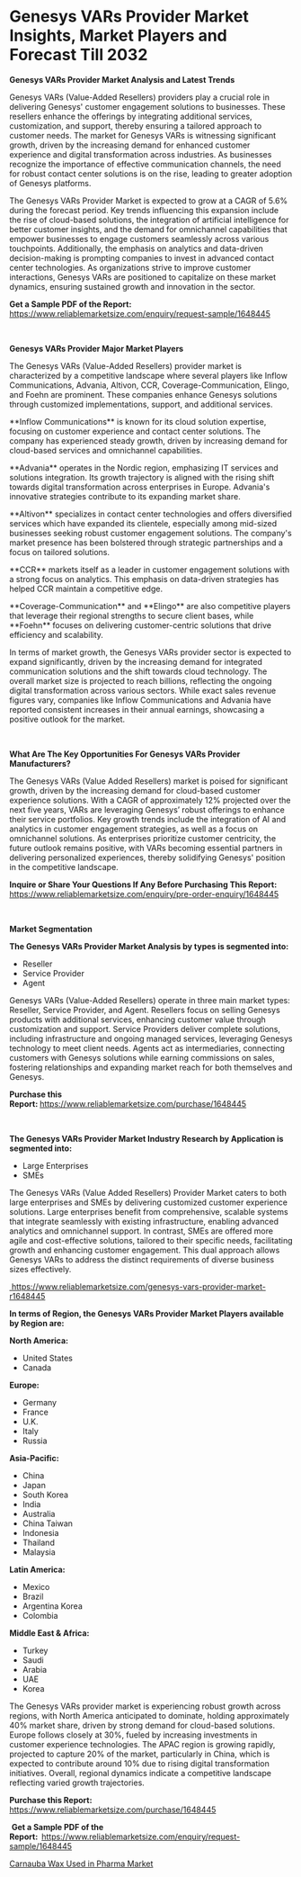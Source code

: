 <p><h1>Genesys VARs Provider Market Insights, Market Players and Forecast Till 2032</h1></p><p><strong>Genesys VARs Provider Market Analysis and Latest Trends</strong></p>
<p><p>Genesys VARs (Value-Added Resellers) providers play a crucial role in delivering Genesys' customer engagement solutions to businesses. These resellers enhance the offerings by integrating additional services, customization, and support, thereby ensuring a tailored approach to customer needs. The market for Genesys VARs is witnessing significant growth, driven by the increasing demand for enhanced customer experience and digital transformation across industries. As businesses recognize the importance of effective communication channels, the need for robust contact center solutions is on the rise, leading to greater adoption of Genesys platforms.</p><p>The Genesys VARs Provider Market is expected to grow at a CAGR of 5.6% during the forecast period. Key trends influencing this expansion include the rise of cloud-based solutions, the integration of artificial intelligence for better customer insights, and the demand for omnichannel capabilities that empower businesses to engage customers seamlessly across various touchpoints. Additionally, the emphasis on analytics and data-driven decision-making is prompting companies to invest in advanced contact center technologies. As organizations strive to improve customer interactions, Genesys VARs are positioned to capitalize on these market dynamics, ensuring sustained growth and innovation in the sector.</p></p>
<p><strong>Get a Sample PDF of the Report:&nbsp;</strong> <a href="https://www.reliablemarketsize.com/enquiry/request-sample/1648445?utm_campaign=3458&utm_medium=2&utm_source=Github&utm_content=ia&utm_term=25032025&utm_id=genesys-vars-provider">https://www.reliablemarketsize.com/enquiry/request-sample/1648445</a></p>
<p>&nbsp;</p>
<p><strong>Genesys VARs Provider Major Market Players</strong></p>
<p><p>The Genesys VARs (Value-Added Resellers) provider market is characterized by a competitive landscape where several players like Inflow Communications, Advania, Altivon, CCR, Coverage-Communication, Elingo, and Foehn are prominent. These companies enhance Genesys solutions through customized implementations, support, and additional services.</p><p>**Inflow Communications** is known for its cloud solution expertise, focusing on customer experience and contact center solutions. The company has experienced steady growth, driven by increasing demand for cloud-based services and omnichannel capabilities. </p><p>**Advania** operates in the Nordic region, emphasizing IT services and solutions integration. Its growth trajectory is aligned with the rising shift towards digital transformation across enterprises in Europe. Advania's innovative strategies contribute to its expanding market share.</p><p>**Altivon** specializes in contact center technologies and offers diversified services which have expanded its clientele, especially among mid-sized businesses seeking robust customer engagement solutions. The company's market presence has been bolstered through strategic partnerships and a focus on tailored solutions.</p><p>**CCR** markets itself as a leader in customer engagement solutions with a strong focus on analytics. This emphasis on data-driven strategies has helped CCR maintain a competitive edge.</p><p>**Coverage-Communication** and **Elingo** are also competitive players that leverage their regional strengths to secure client bases, while **Foehn** focuses on delivering customer-centric solutions that drive efficiency and scalability.</p><p>In terms of market growth, the Genesys VARs provider sector is expected to expand significantly, driven by the increasing demand for integrated communication solutions and the shift towards cloud technology. The overall market size is projected to reach billions, reflecting the ongoing digital transformation across various sectors. While exact sales revenue figures vary, companies like Inflow Communications and Advania have reported consistent increases in their annual earnings, showcasing a positive outlook for the market.</p></p>
<p>&nbsp;</p>
<p><strong>What Are The Key Opportunities For Genesys VARs Provider Manufacturers?</strong></p>
<p><p>The Genesys VARs (Value Added Resellers) market is poised for significant growth, driven by the increasing demand for cloud-based customer experience solutions. With a CAGR of approximately 12% projected over the next five years, VARs are leveraging Genesys’ robust offerings to enhance their service portfolios. Key growth trends include the integration of AI and analytics in customer engagement strategies, as well as a focus on omnichannel solutions. As enterprises prioritize customer centricity, the future outlook remains positive, with VARs becoming essential partners in delivering personalized experiences, thereby solidifying Genesys' position in the competitive landscape.</p></p>
<p><strong>Inquire or Share Your Questions If Any Before Purchasing This Report:</strong> <a href="https://www.reliablemarketsize.com/enquiry/pre-order-enquiry/1648445?utm_campaign=3458&utm_medium=2&utm_source=Github&utm_content=ia&utm_term=25032025&utm_id=genesys-vars-provider">https://www.reliablemarketsize.com/enquiry/pre-order-enquiry/1648445</a></p>
<p>&nbsp;</p>
<p><strong>Market Segmentation</strong></p>
<p><strong>The Genesys VARs Provider Market Analysis by types is segmented into:</strong></p>
<p><ul><li>Reseller</li><li>Service Provider</li><li>Agent</li></ul></p>
<p><p>Genesys VARs (Value-Added Resellers) operate in three main market types: Reseller, Service Provider, and Agent. Resellers focus on selling Genesys products with additional services, enhancing customer value through customization and support. Service Providers deliver complete solutions, including infrastructure and ongoing managed services, leveraging Genesys technology to meet client needs. Agents act as intermediaries, connecting customers with Genesys solutions while earning commissions on sales, fostering relationships and expanding market reach for both themselves and Genesys.</p></p>
<p><strong>Purchase this Report:&nbsp;</strong><a href="https://www.reliablemarketsize.com/purchase/1648445?utm_campaign=3458&utm_medium=2&utm_source=Github&utm_content=ia&utm_term=25032025&utm_id=genesys-vars-provider">https://www.reliablemarketsize.com/purchase/1648445</a></p>
<p>&nbsp;</p>
<p><strong>The Genesys VARs Provider Market Industry Research by Application is segmented into:</strong></p>
<p><ul><li>Large Enterprises</li><li>SMEs</li></ul></p>
<p><p>The Genesys VARs (Value Added Resellers) Provider Market caters to both large enterprises and SMEs by delivering customized customer experience solutions. Large enterprises benefit from comprehensive, scalable systems that integrate seamlessly with existing infrastructure, enabling advanced analytics and omnichannel support. In contrast, SMEs are offered more agile and cost-effective solutions, tailored to their specific needs, facilitating growth and enhancing customer engagement. This dual approach allows Genesys VARs to address the distinct requirements of diverse business sizes effectively.</p></p>
<p><a href="https://www.reliablemarketsize.com/genesys-vars-provider-market-r1648445?utm_campaign=3458&utm_medium=2&utm_source=Github&utm_content=ia&utm_term=25032025&utm_id=genesys-vars-provider">&nbsp;https://www.reliablemarketsize.com/genesys-vars-provider-market-r1648445</a></p>
<p><strong>In terms of Region, the Genesys VARs Provider Market Players available by Region are:</strong></p>
<p>
    <p> <strong> North America: </strong>
        <ul>
            <li>United States</li>
            <li>Canada</li>
        </ul>
        </p> 
    <p> <strong> Europe: </strong>
        <ul>
            <li>Germany</li>
            <li>France</li>
            <li>U.K.</li>
            <li>Italy</li>
            <li>Russia</li>
        </ul>
        </p> 
    <p> <strong> Asia-Pacific: </strong>
        <ul>
            <li>China</li>
            <li>Japan</li>
            <li>South Korea</li>
            <li>India</li>
            <li>Australia</li>
            <li>China Taiwan</li>
            <li>Indonesia</li>
            <li>Thailand</li>
            <li>Malaysia</li>
        </ul>
        </p> 
    <p> <strong> Latin America: </strong>
        <ul>
            <li>Mexico</li>
            <li>Brazil</li>
            <li>Argentina Korea</li>
            <li>Colombia</li>
        </ul>
        </p> 
    <p> <strong> Middle East & Africa: </strong>
        <ul>
            <li>Turkey</li>
            <li>Saudi</li>
            <li>Arabia</li>
            <li>UAE</li>
            <li>Korea</li>
        </ul>
    </p>
    </p>
<p><p>The Genesys VARs provider market is experiencing robust growth across regions, with North America anticipated to dominate, holding approximately 40% market share, driven by strong demand for cloud-based solutions. Europe follows closely at 30%, fueled by increasing investments in customer experience technologies. The APAC region is growing rapidly, projected to capture 20% of the market, particularly in China, which is expected to contribute around 10% due to rising digital transformation initiatives. Overall, regional dynamics indicate a competitive landscape reflecting varied growth trajectories.</p></p>
<p><strong>Purchase this Report: </strong><a href="https://www.reliablemarketsize.com/purchase/1648445?utm_campaign=3458&utm_medium=2&utm_source=Github&utm_content=ia&utm_term=25032025&utm_id=genesys-vars-provider">https://www.reliablemarketsize.com/purchase/1648445</a></p>
<p>&nbsp;<strong>Get a Sample PDF of the Report:&nbsp;&nbsp;</strong><a href="https://www.reliablemarketsize.com/enquiry/request-sample/1648445?utm_campaign=3458&utm_medium=2&utm_source=Github&utm_content=ia&utm_term=25032025&utm_id=genesys-vars-provider">https://www.reliablemarketsize.com/enquiry/request-sample/1648445</a></p>
<p><strong></strong></p>
<p><p><a href="https://github.com/rigelciara0p/Market-Research-Report-List-1/blob/main/carnauba-wax-used-in-pharma-market.md?utm_campaign=3458&utm_medium=2&utm_source=Github&utm_content=ia&utm_term=25032025&utm_id=genesys-vars-provider">Carnauba Wax Used in Pharma Market</a></p></p>
